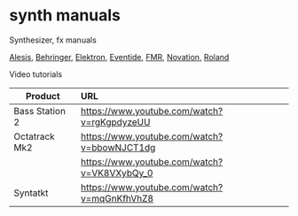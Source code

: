 # synth manuals

Synthesizer, fx manuals

[Alesis](../../tree/master/alesis/),
[Behringer](../../tree/master/behringer/),
[Elektron](../../tree/master/elektron/),
[Eventide](../../tree/master/eventide/),
[FMR](../../tree/master/fmr/),
[Novation](../../tree/master/novation/),
[Roland](../../tree/master/roland/)

Video tutorials

| Product        | URL                                         |
| -------------- |:--------------------------------------------|
| Bass Station 2 | https://www.youtube.com/watch?v=rgKgpdyzeUU |
| Octatrack Mk2  | https://www.youtube.com/watch?v=bbowNJCT1dg |
|                | https://www.youtube.com/watch?v=VK8VXybQy_0 | 
| Syntatkt       | https://www.youtube.com/watch?v=mqGnKfhVhZ8 |
